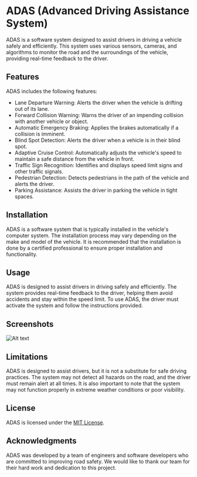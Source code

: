 # ADAS (Advanced Driving Assistance System)

ADAS is a software system designed to assist drivers in driving a vehicle safely and efficiently. This system uses various sensors, cameras, and algorithms to monitor the road and the surroundings of the vehicle, providing real-time feedback to the driver.

## Features

ADAS includes the following features:

- Lane Departure Warning: Alerts the driver when the vehicle is drifting out of its lane.
- Forward Collision Warning: Warns the driver of an impending collision with another vehicle or object.
- Automatic Emergency Braking: Applies the brakes automatically if a collision is imminent.
- Blind Spot Detection: Alerts the driver when a vehicle is in their blind spot.
- Adaptive Cruise Control: Automatically adjusts the vehicle's speed to maintain a safe distance from the vehicle in front.
- Traffic Sign Recognition: Identifies and displays speed limit signs and other traffic signals.
- Pedestrian Detection: Detects pedestrians in the path of the vehicle and alerts the driver.
- Parking Assistance: Assists the driver in parking the vehicle in tight spaces.

## Installation

ADAS is a software system that is typically installed in the vehicle's computer system. The installation process may vary depending on the make and model of the vehicle. It is recommended that the installation is done by a certified professional to ensure proper installation and functionality.

## Usage

ADAS is designed to assist drivers in driving safely and efficiently. The system provides real-time feedback to the driver, helping them avoid accidents and stay within the speed limit. To use ADAS, the driver must activate the system and follow the instructions provided.

## Screenshots
![Alt text](https://cdn.discordapp.com/attachments/713200460462293022/1132074215126880326/image.png)


## Limitations

ADAS is designed to assist drivers, but it is not a substitute for safe driving practices. The system may not detect all hazards on the road, and the driver must remain alert at all times. It is also important to note that the system may not function properly in extreme weather conditions or poor visibility.

## License

ADAS is licensed under the [MIT License](https://opensource.org/licenses/MIT). 

## Acknowledgments

ADAS was developed by a team of engineers and software developers who are committed to improving road safety. We would like to thank our team for their hard work and dedication to this project.
